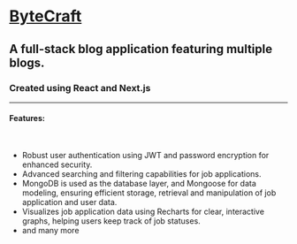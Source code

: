 # <a href="https://bytecraft-psi.vercel.app/">ByteCraft</a>

## A full-stack blog application featuring multiple blogs.

### Created using React and Next.js

<hr />

#### Features:

<br />

<ul>
  <li>
    Robust user authentication using JWT and password encryption for enhanced security.
  </li>
  <li>
    Advanced searching and filtering capabilities for job applications.
  </li>
  <li>
    MongoDB is used as the database layer, and Mongoose for data modeling, ensuring efficient storage, retrieval and manipulation of job application and user data.
  </li>
  <li>
  Visualizes job application data using Recharts for clear, interactive graphs, helping users keep track of job statuses.
  </li>
  <li>
    and many more
  </li>
</ul>

